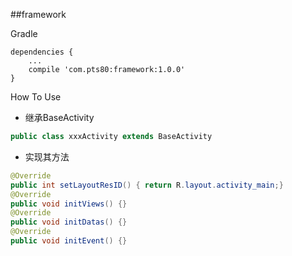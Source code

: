 ##framework

Gradle
```
dependencies {
    ...
    compile 'com.pts80:framework:1.0.0'
}
```
How To Use
- 继承BaseActivity
```java
public class xxxActivity extends BaseActivity
```
- 实现其方法
```java
@Override
public int setLayoutResID() { return R.layout.activity_main;}
@Override
public void initViews() {}
@Override
public void initDatas() {}
@Override
public void initEvent() {}
```
